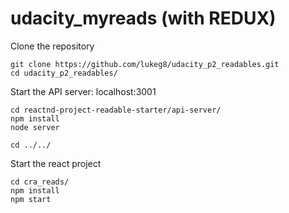 # udacity_myreads (with REDUX)

Clone the repository
```
git clone https://github.com/lukeg8/udacity_p2_readables.git
cd udacity_p2_readables/
```
Start the API server: localhost:3001
```
cd reactnd-project-readable-starter/api-server/
npm install
node server
```

```
cd ../../
```
Start the react project
```
cd cra_reads/
npm install
npm start
```
